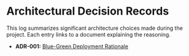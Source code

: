 # Architectural Decision Records

This log summarizes significant architecture choices made during the project. Each entry links to a document explaining the reasoning.

- **ADR-001:** [Blue-Green Deployment Rationale](../research/2025-blue-green-rainbow-analysis.md)
